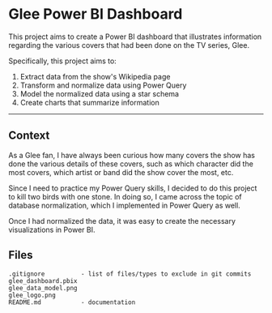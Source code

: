 # Glee Power BI Dashboard

This project aims to create a Power BI dashboard that illustrates information regarding the various covers that had been done on the TV series, Glee.

Specifically, this project aims to:
1. Extract data from the show's Wikipedia page
2. Transform and normalize data using Power Query 
3. Model the normalized data using a star schema 
4. Create charts that summarize information

---

## Context

As a Glee fan, I have always been curious how many covers the show has done the various details of these covers, such as which character did the most covers, which artist or band did the show cover the most, etc. 

Since I need to practice my Power Query skills, I decided to do this project to kill two birds with one stone. In doing so, I came across the topic of database normalization, which I implemented in Power Query as well. 

Once I had normalized the data, it was easy to create the necessary visualizations in Power BI.

## Files

```
.gitignore          - list of files/types to exclude in git commits
glee_dashboard.pbix
glee_data_model.png
glee_logo.png
README.md           - documentation
```